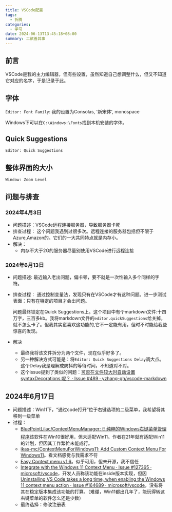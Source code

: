 ```yaml
---
title: VSCode配置
tags:
  - 折腾
categories:
  - 学习
date: 2024-06-13T13:45:18+08:00
summary: 工欲善其事
---
```


## 前言 
VSCode是我的主力编辑器，但有些设置，虽然知道自己想调整什么，但又不知道它对应的名字，于是记录于此。

## 字体 
`Editor: Font Family`: 我的设置为Consolas, '新宋体', monospace

Windows下可以在`C:\Windows:\Fonts`找到本机安装的字体。

## Quick Suggestions 
`Editor: Quick Suggestions`

## 整体界面的大小 
`Window: Zoom Level`

## 问题与排查 
### 2024年4月3日 
- 问题描述：VSCode远程连接服务器，导致服务器卡死
- 排查过程： 
  这个问题我遇到过很多次。远程连接的服务器包括但不限于Azure,Amazon的。它们的一大共同特点就是内存小。
- 解决： 
  - 内存不大于2G的服务器尽量别使用VSCode进行远程连接

### 2024年6月13日
- 问题描述: 最近输入老出问题，偏卡顿，要不就是一次性输入多个同样的字符。
- 排查过程：
    通过控制变量法，发现只有在VSCode才有这种问题。进一步测试表面：只有在特定的项目才会出问题。
    
    问题最终锁定在Quick Suggestions上。这个项目中有个markdown文件:十四万字，三百多kb。我将markdown文件的`editor.quickSuggestions`给关掉，就不怎么卡了。但我其实蛮喜欢这功能的,它不一定能有用，但时不时能给我些惊喜的发现。
    
- 解决
    - 最终我将该文件拆分为两个文件，现在似乎好多了。
    - 另一种解决方式可能是：将`Editor: Quick Suggestions Delay`调大点。这个Delay我是理解成防抖的等待时间，不知道对不对。
    - 这个issue提到了类似的问题：[可否在文件较大时自动设置 syntaxDecorations 呢？ · Issue #489 · yzhang-gh/vscode-markdown](https://github.com/yzhang-gh/vscode-markdown/issues/489 )

## 2024年6月17日
- 问题描述：Win11下，“通过code打开”位于右键选项的二级菜单，我希望将其移到一级菜单 
- 过程：
  - [BluePointLilac/ContextMenuManager: 🖱️ 纯粹的Windows右键菜单管理程序](https://github.com/BluePointLilac/ContextMenuManager )该软件在Win10很好用，但未适配Win11。作者在21年就有适配Win11的计划，但因其工作繁忙未能成行。
  - [ikas-mc/ContextMenuForWindows11: Add Custom Context Menu For Windows11](https://github.com/ikas-mc/ContextMenuForWindows11 )。看文档感觉与我需求不符
  - [Easy Context menu v1.6](https://www.sordum.org/7615/easy-context-menu-v1-6/ )。似乎可用，但未开源，我不信任
  - [Integrate with the Windows 11 Context Menu · Issue #127365 · microsoft/vscode](https://github.com/microsoft/vscode/issues/127365 )，开发人员称该功能在inside版本实现，但因[Uninstalling VS Code takes a long time, when enabling the Windows 11 context menu action · Issue #164689 · microsoft/vscode](https://github.com/microsoft/vscode/issues/164689 )，没有将其在稳定版本集成该功能的打算。（难绷，Win11都出几年了，能玩得转这右键菜单的软件怎么还是少数）
  - 最终选择：修改注册表